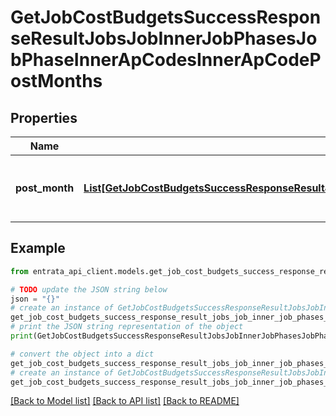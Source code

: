 # GetJobCostBudgetsSuccessResponseResultJobsJobInnerJobPhasesJobPhaseInnerApCodesInnerApCodePostMonths


## Properties

Name | Type | Description | Notes
------------ | ------------- | ------------- | -------------
**post_month** | [**List[GetJobCostBudgetsSuccessResponseResultJobsJobInnerJobPhasesJobPhaseInnerApCodesInnerApCodePostMonthsPostMonthInner]**](GetJobCostBudgetsSuccessResponseResultJobsJobInnerJobPhasesJobPhaseInnerApCodesInnerApCodePostMonthsPostMonthInner.md) | A list of post months for the AP code. | 

## Example

```python
from entrata_api_client.models.get_job_cost_budgets_success_response_result_jobs_job_inner_job_phases_job_phase_inner_ap_codes_inner_ap_code_post_months import GetJobCostBudgetsSuccessResponseResultJobsJobInnerJobPhasesJobPhaseInnerApCodesInnerApCodePostMonths

# TODO update the JSON string below
json = "{}"
# create an instance of GetJobCostBudgetsSuccessResponseResultJobsJobInnerJobPhasesJobPhaseInnerApCodesInnerApCodePostMonths from a JSON string
get_job_cost_budgets_success_response_result_jobs_job_inner_job_phases_job_phase_inner_ap_codes_inner_ap_code_post_months_instance = GetJobCostBudgetsSuccessResponseResultJobsJobInnerJobPhasesJobPhaseInnerApCodesInnerApCodePostMonths.from_json(json)
# print the JSON string representation of the object
print(GetJobCostBudgetsSuccessResponseResultJobsJobInnerJobPhasesJobPhaseInnerApCodesInnerApCodePostMonths.to_json())

# convert the object into a dict
get_job_cost_budgets_success_response_result_jobs_job_inner_job_phases_job_phase_inner_ap_codes_inner_ap_code_post_months_dict = get_job_cost_budgets_success_response_result_jobs_job_inner_job_phases_job_phase_inner_ap_codes_inner_ap_code_post_months_instance.to_dict()
# create an instance of GetJobCostBudgetsSuccessResponseResultJobsJobInnerJobPhasesJobPhaseInnerApCodesInnerApCodePostMonths from a dict
get_job_cost_budgets_success_response_result_jobs_job_inner_job_phases_job_phase_inner_ap_codes_inner_ap_code_post_months_from_dict = GetJobCostBudgetsSuccessResponseResultJobsJobInnerJobPhasesJobPhaseInnerApCodesInnerApCodePostMonths.from_dict(get_job_cost_budgets_success_response_result_jobs_job_inner_job_phases_job_phase_inner_ap_codes_inner_ap_code_post_months_dict)
```
[[Back to Model list]](../README.md#documentation-for-models) [[Back to API list]](../README.md#documentation-for-api-endpoints) [[Back to README]](../README.md)


